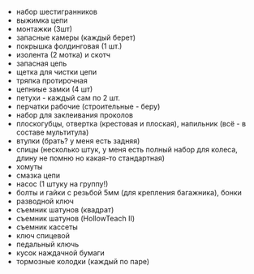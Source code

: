 * набор шестигранников
* выжимка цепи
* монтажки (3шт)
* запасные камеры (каждый берет)
* покрышка фолдинговая (1 шт.)
* изолента (2 мотка) и скотч
* запасная цепь
* щетка для чистки цепи
* тряпка протирочная
* цепниые замки (4 шт)
* петухи - каждый сам по 2 шт.
* перчатки рабочие (строительные - беру)
* набор для заклеивания проколов 
* плоскогубцы, отвертка (крестовая и плоская), напильник (всё - в составе мультитула)
* втулки (брать? у меня есть задняя)
* спицы (несколько штук, у меня есть полный набор для колеса, длину не помню но какая-то стандартная)
* хомуты
* смазка цепи
* насос (1 штуку на группу!)
* болты и гайки с резьбой 5мм (для крепления багажника), бонки
* разводной ключ
* съемник шатунов (квадрат)
* съемник шатунов (HollowTeach II)
* съемник кассеты
* ключ спицевой
* педальный ключь
* кусок наждачной бумаги
* тормозные колодки (каждый по паре)
